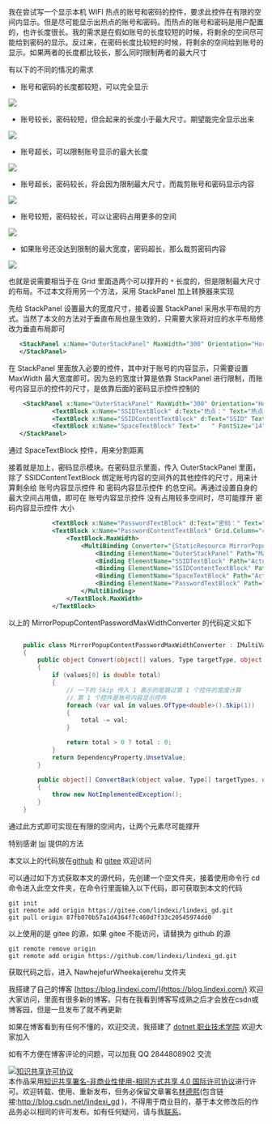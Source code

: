 
我在尝试写一个显示本机 WIFI 热点的账号和密码的控件，要求此控件在有限的空间内显示。但是尽可能显示出热点的账号和密码。而热点的账号和密码是用户配置的，也许长度很长。我的需求是在假如账号的长度较短的时候，将剩余的空间尽可能给到密码的显示。反过来，在密码长度比较短的时候，将剩余的空间给到账号的显示。如果两者的长度都比较长，那么同时限制两者的最大尺寸

<!--more-->


<!-- CreateTime:2021/12/6 20:47:53 -->


<!-- 发布 -->

有以下的不同的情况的需求

- 账号和密码的长度都较短，可以完全显示

<!-- ![](image/WPF 布局 在有限空间内让两个元素尽可能撑开的例子/WPF 布局 在有限空间内让两个元素尽可能撑开的例子0.png) -->

![](http://image.acmx.xyz/lindexi%2F20211262049238083.jpg)

- 账号较长，密码较短，但合起来的长度小于最大尺寸。期望能完全显示出来

<!-- ![](image/WPF 布局 在有限空间内让两个元素尽可能撑开的例子/WPF 布局 在有限空间内让两个元素尽可能撑开的例子1.png) -->

![](http://image.acmx.xyz/lindexi%2F20211262050133267.jpg)

- 账号超长，可以限制账号显示的最大长度

<!-- ![](image/WPF 布局 在有限空间内让两个元素尽可能撑开的例子/WPF 布局 在有限空间内让两个元素尽可能撑开的例子2.png) -->

![](http://image.acmx.xyz/lindexi%2F20211262051168944.jpg)

- 账号超长，密码较长，将会因为限制最大尺寸，而裁剪账号和密码显示内容

<!-- ![](image/WPF 布局 在有限空间内让两个元素尽可能撑开的例子/WPF 布局 在有限空间内让两个元素尽可能撑开的例子3.png) -->

![](http://image.acmx.xyz/lindexi%2F20211262051537524.jpg)

- 账号较短，密码较长，可以让密码占用更多的空间

<!-- ![](image/WPF 布局 在有限空间内让两个元素尽可能撑开的例子/WPF 布局 在有限空间内让两个元素尽可能撑开的例子4.png) -->

![](http://image.acmx.xyz/lindexi%2F20211262052403635.jpg)

- 如果账号还没达到限制的最大宽度，密码超长，那么裁剪密码内容

<!-- ![](image/WPF 布局 在有限空间内让两个元素尽可能撑开的例子/WPF 布局 在有限空间内让两个元素尽可能撑开的例子5.png) -->

![](http://image.acmx.xyz/lindexi%2F20211262053193647.jpg)

也就是说需要相当于在 Grid 里面造两个可以撑开的 `*` 长度的，但是限制最大尺寸的布局。不过本文将用另一个方法，采用 StackPanel 加上转换器来实现

先给 StackPanel 设置最大的宽度尺寸，接着设置 StackPanel 采用水平布局的方式。当然了本文的方法对于垂直布局也是生效的，只需要大家将对应的水平布局修改为垂直布局即可

```xml
   <StackPanel x:Name="OuterStackPanel" MaxWidth="300" Orientation="Horizontal">
   </StackPanel>
```

在 StackPanel 里面放入必要的控件，其中对于账号的内容显示，只需要设置 MaxWidth 最大宽度即可。因为总的宽度计算是依靠 StackPanel 进行限制，而账号内容显示的控件的尺寸，是依靠后面的密码显示控件控制的

```xml
    <StackPanel x:Name="OuterStackPanel" MaxWidth="300" Orientation="Horizontal">
            <TextBlock x:Name="SSIDTextBlock" d:Text="热点：" Text="热点：" FontSize="14" />
            <TextBlock x:Name="SSIDContentTextBlock" d:Text="SSID" Text="{Binding ElementName=NameTextBox,Path=Text}" FontSize="14" MaxWidth="150" TextTrimming="CharacterEllipsis" />
            <TextBlock x:Name="SpaceTextBlock" Text="   " FontSize="14" />
   </StackPanel>
```

通过 SpaceTextBlock 控件，用来分割距离

接着就是加上，密码显示模块。在密码显示里面，传入 OuterStackPanel 里面，除了 SSIDContentTextBlock 绑定账号内容的空间外的其他控件的尺寸，用来计算剩余给 账号内容显示控件 和 密码内容显示控件 的总空间。再通过设置自身的最大空间占用值，即可在 账号内容显示控件 没有占用较多空间时，尽可能撑开 密码内容显示控件 大小

```xml
            <TextBlock x:Name="PasswordTextBlock" d:Text="密码：" Text="密码：" FontSize="14" />
            <TextBlock x:Name="PasswordContentTextBlock" Grid.Column="4"  d:Text="Password" Text="{Binding ElementName=KeyTextBox,Path=Text}" FontSize="14" TextTrimming="CharacterEllipsis">
                <TextBlock.MaxWidth>
                    <MultiBinding Converter="{StaticResource MirrorPopupContentPasswordMaxWidthConverter}">
                        <Binding ElementName="OuterStackPanel" Path="MaxWidth"/>
                        <Binding ElementName="SSIDTextBlock" Path="ActualWidth"/>
                        <Binding ElementName="SSIDContentTextBlock" Path="ActualWidth"/>
                        <Binding ElementName="SpaceTextBlock" Path="ActualWidth"/>
                        <Binding ElementName="PasswordTextBlock" Path="ActualWidth"/>
                    </MultiBinding>
                </TextBlock.MaxWidth>
            </TextBlock>
```

以上的 MirrorPopupContentPasswordMaxWidthConverter 的代码定义如下

```csharp

    public class MirrorPopupContentPasswordMaxWidthConverter : IMultiValueConverter
    {
        public object Convert(object[] values, Type targetType, object parameter, CultureInfo culture)
        {
            if (values[0] is double total)
            {
            	// 一下的 Skip 传入 1 表示的是跳过第 1 个控件的宽度计算
            	// 第 1 个控件是账号内容显示控件
                foreach (var val in values.OfType<double>().Skip(1))
                {
                    total -= val;
                }

                return total > 0 ? total : 0;
            }
            return DependencyProperty.UnsetValue;
        }

        public object[] ConvertBack(object value, Type[] targetTypes, object parameter, CultureInfo culture)
        {
            throw new NotImplementedException();
        }
    }
```

通过此方式即可实现在有限的空间内，让两个元素尽可能撑开

特别感谢 [lsj](https://blog.sdlsj.net) 提供的方法

本文以上的代码放在[github](https://github.com/lindexi/lindexi_gd/tree/87fb070b57a1d4364f7c460d7f33c20545974dd0/NawhejefurWheekaijerehu) 和 [gitee](https://gitee.com/lindexi/lindexi_gd/tree/87fb070b57a1d4364f7c460d7f33c20545974dd0/NawhejefurWheekaijerehu) 欢迎访问

可以通过如下方式获取本文的源代码，先创建一个空文件夹，接着使用命令行 cd 命令进入此空文件夹，在命令行里面输入以下代码，即可获取到本文的代码

```
git init
git remote add origin https://gitee.com/lindexi/lindexi_gd.git
git pull origin 87fb070b57a1d4364f7c460d7f33c20545974dd0
```

以上使用的是 gitee 的源，如果 gitee 不能访问，请替换为 github 的源

```
git remote remove origin
git remote add origin https://github.com/lindexi/lindexi_gd.git
```

获取代码之后，进入 NawhejefurWheekaijerehu 文件夹



我搭建了自己的博客 [https://blog.lindexi.com/](https://blog.lindexi.com/) 欢迎大家访问，里面有很多新的博客。只有在我看到博客写成熟之后才会放在csdn或博客园，但是一旦发布了就不再更新

如果在博客看到有任何不懂的，欢迎交流，我搭建了 [dotnet 职业技术学院](https://t.me/dotnet_campus) 欢迎大家加入

如有不方便在博客评论的问题，可以加我 QQ 2844808902 交流

<a rel="license" href="http://creativecommons.org/licenses/by-nc-sa/4.0/"><img alt="知识共享许可协议" style="border-width:0" src="https://licensebuttons.net/l/by-nc-sa/4.0/88x31.png" /></a><br />本作品采用<a rel="license" href="http://creativecommons.org/licenses/by-nc-sa/4.0/">知识共享署名-非商业性使用-相同方式共享 4.0 国际许可协议</a>进行许可。欢迎转载、使用、重新发布，但务必保留文章署名[林德熙](http://blog.csdn.net/lindexi_gd)(包含链接:http://blog.csdn.net/lindexi_gd )，不得用于商业目的，基于本文修改后的作品务必以相同的许可发布。如有任何疑问，请与我[联系](mailto:lindexi_gd@163.com)。